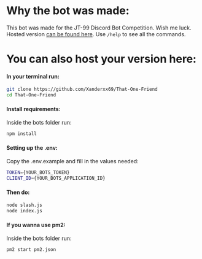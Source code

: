 # Why the bot was made:
This bot was made for the JT-99 Discord Bot Competition. Wish me luck. Hosted version [can be found here](https://discord.com/api/oauth2/authorize?client_id=1173829509066276944&permissions=274877959168&scope=bot%20applications.commands). Use `/help` to see all the commands. 


# You can also host your version here:
#### In your terminal run:
```bash
git clone https://github.com/Xanderxx69/That-One-Friend
cd That-One-Friend
```

#### Install requirements:
Inside the bots folder run:
```bash
npm install
```

#### Setting up the .env:

Copy the .env.example and fill in the values needed:
```bash
TOKEN={YOUR_BOTS_TOKEN}
CLIENT_ID={YOUR_BOTS_APPLICATION_ID}
```

#### Then do:
```bash
node slash.js
node index.js
```

#### If you wanna use pm2:
Inside the bots folder run:
```bash
pm2 start pm2.json
```
